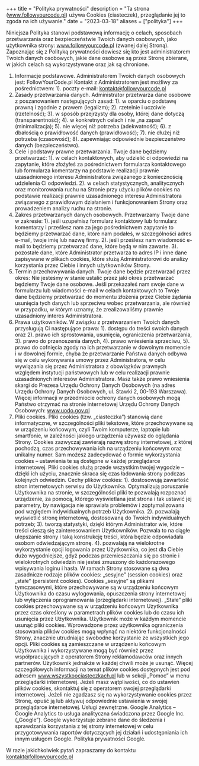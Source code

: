 +++
title = "Polityka prywatności"
description = "Ta strona (www.followyourcode.pl) używa Cookies (ciasteczek), przeglądanie jej to zgoda na ich używanie."
date = "2023-03-18"
aliases = ["polityka"]
+++

Niniejsza Polityka stanowi podstawową informację o celach, sposobach przetwarzania oraz bezpieczeństwie Twoich danych osobowych, jako użytkownika strony: www.followyourcode.pl (zwanej dalej Stroną). Zapoznając się z Polityką prywatności dowiesz się kto jest administratorem Twoich danych osobowych, jakie dane osobowe są przez Stronę zbierane, w jakich celach są wykorzystywane oraz jak są chronione.
1. Informacje podstawowe.
   Administratorem Twoich danych osobowych jest: FollowYourCode.pl
   Kontakt z Administratorem jest możliwy za pośrednictwem:
   1). poczty e-mail: kontakt@followyourcode.pl
2. Zasady przetwarzania danych.
   Administrator przetwarza dane osobowe z poszanowaniem następujących zasad:
   1). w oparciu o podstawę prawną i zgodnie z prawem (legalizm);
   2). rzetelnie i uczciwie (rzetelność);
   3). w sposób przejrzysty dla osoby, której dane dotyczą (transparentność);
   4). w konkretnych celach i nie „na zapas” (minimalizacja);
   5). nie więcej niż potrzeba (adekwatność);
   6). z dbałością o prawidłowość danych (prawidłowość);
   7). nie dłużej niż potrzeba (czasowość);
   8). zapewniając odpowiednie bezpieczeństwo danych (bezpieczeństwo).
3. Cele i podstawy prawne przetwarzania.
   Twoje dane będziemy przetwarzać:
   1). w celach kontaktowych, aby udzielić ci odpowiedzi na zapytanie, które złożyłeś za pośrednictwem formularza kontaktowego lub formularza komentarzy na podstawie realizacji prawnie uzasadnionego interesu Administratora związanego z koniecznością udzielenia Ci odpowiedzi.
   2). w celach statystycznych, analitycznych oraz monitorowania ruchu na Stronie przy użyciu plików cookies na podstawie realizacji prawnie uzasadnionego interesu Administratora związanego z prawidłowym działaniem i funkcjonowaniem Strony oraz prowadzeniem analizy ruchu na stronie.
4. Zakres przetwarzanych danych osobowych.
   Przetwarzamy Twoje dane w zakresie:
   1). jeśli uzupełnisz formularz kontaktowy lub formularz komentarzy i prześlesz nam za jego pośrednictwem zapytanie to będziemy przetwarzać dane, które nam podałeś, w szczególności adres e-mail, twoje imię lub nazwę firmy.
   2). jeśli prześlesz nam wiadomość e-mail to będziemy przetwarzać dane, które będą w nim zawarte.
   3). pozostałe dane, które Administrator przetwarza to adres IP i inne dane zapisywane w plikach cookies, które służą Administratorowi do analizy korzystania przez Ciebie i innych użytkowników Strony.
5. Termin przechowywania danych.
   Twoje dane będzie przetwarzać przez okres: Nie jesteśmy w stanie ustalić przez jaki okres przetwarzać będziemy Twoje dane osobowe. Jeśli przekazałeś nam swoje dane w formularzu lub wiadomości e-mail w celach kontaktowych to Twoje dane będziemy przetwarzać do momentu złożenia przez Ciebie żądania usunięcia tych danych lub sprzeciwu wobec przetwarzania, ale również w przypadku, w którym uznamy, że zrealizowaliśmy prawnie uzasadniony interes Administratora.
6. Prawa użytkowników.
   W związku z przetwarzaniem Twoich danych przysługują Ci następujące prawa:
   1). dostępu do treści swoich danych oraz
   2). prawo ich sprostowania, usunięcia, ograniczenia przetwarzania,
   3). prawo do przenoszenia danych,
   4). prawo wniesienia sprzeciwu,
   5). prawo do cofnięcia zgody na ich przetwarzanie w dowolnym momencie i w dowolnej formie, chyba że przetwarzanie Państwa danych odbywa się w celu wykonywania umowy przez Administratora, w celu wywiązania się przez Administratora z obowiązków prawnych względem instytucji państwowych lub w celu realizacji prawnie uzasadnionych interesów Administratora.
   Masz także prawo wniesienia skargi do Prezesa Urzędu Ochrony Danych Osobowych (na adres Urzędu Ochrony Danych Osobowych, ul. Stawki 2, 00-193 Warszawa).
   Więcej informacji w przedmiocie ochrony danych osobowych mogą Państwo otrzymać na stronie internetowej Urzędu Ochrony Danych Osobowych: www.uodo.gov.pl
7. Pliki cookies.
   Pliki cookies (tzw. „ciasteczka”) stanowią dane informatyczne, w szczególności pliki tekstowe, które przechowywane są w urządzeniu końcowym, czyli Twoim komputerze, laptopie lub smartfonie, w zależności jakiego urządzenia używasz do oglądania Strony. Cookies zazwyczaj zawierają nazwę strony internetowej, z której pochodzą, czas przechowywania ich na urządzeniu końcowym oraz unikalny numer. Sam możesz zadecydować o formie wykorzystania cookies – ustawienia te są dostępne w każdej przeglądarce internetowej.
   Pliki cookies służą przede wszystkim twojej wygodzie – dzięki ich użyciu, znacznie skraca się czas ładowania strony podczas kolejnych odwiedzin.
   Cechy plików cookies:
   1). dostosowują zawartość stron internetowych serwisu do Użytkownika. Optymalizują poruszanie Użytkownika na stronie, w szczególności pliki te pozwalają rozpoznać urządzenie, za pomocą, którego wyświetlana jest strona i tak ustawić jej parametry, by nawigacja nie sprawiała problemów i zoptymalizowana pod względem indywidualnych potrzeb Użytkownika.
   2). pozwalają wyświetlić stronę internetową, dostosowaną do Twoich indywidualnych potrzeb;
   3). tworzą statystyki, dzięki którym Administrator wie, które treści cieszą się zainteresowaniem Użytkowników. Pozwala to na ciągłe ulepszanie strony i taką konstrukcję treści, która będzie odpowiadała osobom odwiedzającym stronę.
   4). pozwalają na wielokrotne wykorzystanie opcji logowania przez Użytkownika, co jest dla Ciebie dużo wygodniejsze, gdyż podczas przemieszczania się po stronie i wielokrotnych odwiedzin nie jesteś zmuszony do każdorazowego wpisywania loginu i hasła.
   W ramach Strony stosowane są dwa zasadnicze rodzaje plików cookies: „sesyjne” (session cookies) oraz „stałe” (persistent cookies). Cookies „sesyjne” są plikami tymczasowymi, które przechowywane są w urządzeniu końcowym Użytkownika do czasu wylogowania, opuszczenia strony internetowej lub wyłączenia oprogramowania (przeglądarki internetowej). „Stałe” pliki cookies przechowywane są w urządzeniu końcowym Użytkownika przez czas określony w parametrach plików cookies lub do czasu ich usunięcia przez Użytkownika.
   Użytkownik może w każdym momencie usunąć pliki cookies.
   Wprowadzone przez użytkownika ograniczenia stosowania plików cookies mogą wpłynąć na niektóre funkcjonalności Strony, znacznie utrudniając swobodne korzystanie ze wszystkich jego opcji.
   Pliki cookies są zamieszczane w urządzeniu końcowym Użytkownika i wykorzystywane mogą być również przez współpracujących z operatorem Strony reklamodawców oraz innych partnerów. Użytkownik jednakże w każdej chwili może je usunąć.
   Więcej szczegółowych informacji na temat plików cookies dostępnych jest pod adresem www.wszystkoociasteczkach.pl lub w sekcji „Pomoc” w menu przeglądarki internetowej.
   Jeżeli masz wątpliwości, co do ustawień plików cookies, skontaktuj się z operatorem swojej przeglądarki internetowej.
   Jeżeli nie zgadzasz się na wykorzystywanie cookies przez Stronę, opuść ją lub aktywuj odpowiednie ustawienia w swojej przeglądarce internetowej.
   Usługi zewnętrzne.
   Google Analytics – Google Analytics to usługa analityczna świadczona przez Google Inc. („Google”). Google wykorzystuje zebrane dane do śledzenia i sprawdzania korzystania z tej strony internetowej w celu przygotowywania raportów dotyczących jej działań i udostępniania ich innym usługom Google. Polityka prywatności Google.

W razie jakichkolwiek pytań zapraszamy do kontaktu kontakt@followyourcode.pl